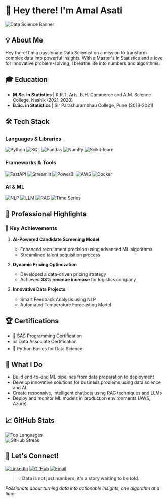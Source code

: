 # 👋 Hey there! I'm Amal Asati

![Data Science Banner](https://img.shields.io/badge/Data%20Science-Transforming%20Insights-blue?style=for-the-badge&logo=python)

## 💡 About Me

Hey there! I'm a passionate Data Scientist on a mission to transform complex data into powerful insights. With a Master's in Statistics and a love for innovative problem-solving, I breathe life into numbers and algorithms.

## 🎓 Education

- **M.Sc. in Statistics** | K.R.T. Arts, B.H. Commerce and A.M. Science College, Nashik (2021-2023)
- **B.Sc. in Statistics** | Sir Parashurambhau College, Pune (2018-2021)

## 🛠️ Tech Stack

### Languages & Libraries
![Python](https://img.shields.io/badge/Python-3776AB?style=flat-square&logo=python&logoColor=white)
![SQL](https://img.shields.io/badge/SQL-4479A1?style=flat-square&logo=mysql&logoColor=white)
![Pandas](https://img.shields.io/badge/Pandas-150458?style=flat-square&logo=pandas&logoColor=white)
![NumPy](https://img.shields.io/badge/NumPy-013243?style=flat-square&logo=numpy&logoColor=white)
![Scikit-learn](https://img.shields.io/badge/ScikitLearn-F7931E?style=flat-square&logo=scikit-learn&logoColor=white)

### Frameworks & Tools
![FastAPI](https://img.shields.io/badge/FastAPI-009688?style=flat-square&logo=fastapi&logoColor=white)
![Streamlit](https://img.shields.io/badge/Streamlit-FF4B4B?style=flat-square&logo=streamlit&logoColor=white)
![PowerBI](https://img.shields.io/badge/PowerBI-F2C811?style=flat-square&logo=powerbi&logoColor=black)
![AWS](https://img.shields.io/badge/AWS-232F3E?style=flat-square&logo=amazon-aws&logoColor=white)
![Docker](https://img.shields.io/badge/Docker-2496ED?style=flat-square&logo=docker&logoColor=white)

### AI & ML
![NLP](https://img.shields.io/badge/NLP-8A2BE2?style=flat-square)
![LLM](https://img.shields.io/badge/LLM-FF6F00?style=flat-square)
![RAG](https://img.shields.io/badge/RAG-4DB6AC?style=flat-square)
![Time Series](https://img.shields.io/badge/Time_Series-607D8B?style=flat-square)

## 💼 Professional Highlights

### 🌟 Key Achievements
1. **AI-Powered Candidate Screening Model**
   - Enhanced recruitment precision using advanced ML algorithms
   - Streamlined talent acquisition process

2. **Dynamic Pricing Optimization**
   - Developed a data-driven pricing strategy
   - Achieved **33% revenue increase** for logistics company

3. **Innovative Data Projects**
   - Smart Feedback Analysis using NLP
   - Automated Temperature Forecasting Model

## 🏆 Certifications

- 📜 SAS Programming Certification
- 📊 Data Associate Certification
- 🐍 Python Basics for Data Science

## 🚀 What I Do

- Build end-to-end ML pipelines from data preparation to deployment
- Develop innovative solutions for business problems using data science and AI
- Create responsive, intelligent chatbots using RAG techniques and LLMs
- Deploy and monitor ML models in production environments (AWS, Azure)

## 📈 GitHub Stats  

![Top Languages](https://github-readme-stats.vercel.app/api/top-langs/?username=AmalAsati&layout=compact&theme=radical)  
![GitHub Streak](https://github-readme-streak-stats.herokuapp.com/?user=AmalAsati&theme=radical)  

## 🤝 Let's Connect!

[![LinkedIn](https://img.shields.io/badge/LinkedIn-0077B5?style=for-the-badge&logo=linkedin&logoColor=white)](https://www.linkedin.com/in/amal-asati-95b52a1a9/)
[![GitHub](https://img.shields.io/badge/GitHub-100000?style=for-the-badge&logo=github&logoColor=white)](https://github.com/Amalasati)
[![Email](https://img.shields.io/badge/Email-D14836?style=for-the-badge&logo=gmail&logoColor=white)](mailto:asatiamal@gmail.com)

> 💡 **Data is not just numbers, it's a story waiting to be told.**

*Passionate about turning data into actionable insights, one algorithm at a time.*
